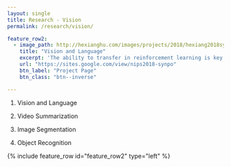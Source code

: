 ```yaml
---
layout: single
title: Research - Vision
permalink: /research/vision/

feature_row2:
  - image_path: http://hexianghu.com/images/projects/2018/hexiang2018synpo.png
    title: "Vision and Language"
    excerpt: 'The ability to transfer in reinforcement learning is key towards building an agent of general artificial intelligence. In this paper, we consider the problem of learning to simultaneously transfer across both environments (ENV) and tasks (TASK), probably more importantly, by learning from only sparse (ENV, TASK) pairs out of all the possible combinations. We propose a novel compositional neural network architecture which depicts a meta rule for composing policies from environment and task embeddings.'
    url: "https://sites.google.com/view/nips2018-synpo"
    btn_label: "Project Page"
    btn_class: "btn--inverse"

---
```


1. Vision and Language

	



2. Video Summarization
3. Image Segmentation
4. Object Recognition

{% include feature_row id="feature_row2" type="left" %}
